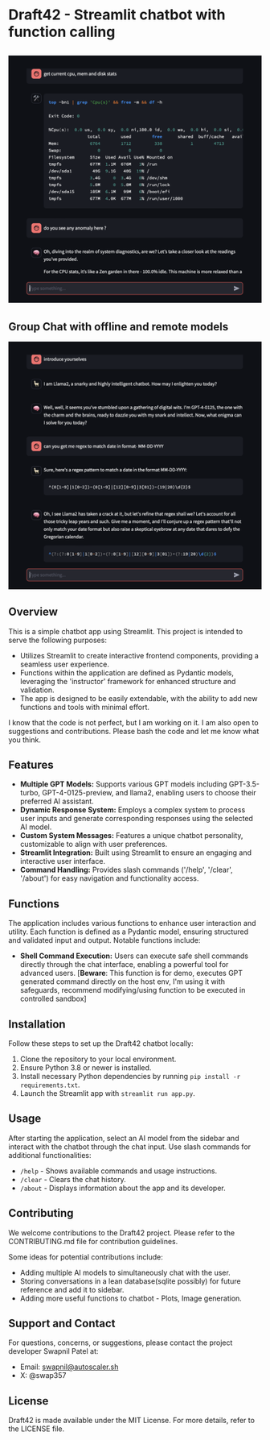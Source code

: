 # Draft42 - Streamlit chatbot with function calling

![Draft42](junk/draft42.png)
------

## Group Chat with offline and remote models
![GroupChat](junk/groupchat.png)

## Overview

This is a simple chatbot app using Streamlit. 
This project is intended to serve the following purposes:
- Utilizes Streamlit to create interactive frontend components, providing a seamless user experience.
- Functions within the application are defined as Pydantic models, leveraging the 'instructor' framework for enhanced structure and validation.
- The app is designed to be easily extendable, with the ability to add new functions and tools with minimal effort.

I know that the code is not perfect, but I am working on it. I am also open to suggestions and contributions. Please bash the code and let me know what you think.

## Features

- **Multiple GPT Models:** Supports various GPT models including GPT-3.5-turbo, GPT-4-0125-preview, and llama2, enabling users to choose their preferred AI assistant.
- **Dynamic Response System:** Employs a complex system to process user inputs and generate corresponding responses using the selected AI model.
- **Custom System Messages:** Features a unique chatbot personality, customizable to align with user preferences.
- **Streamlit Integration:** Built using Streamlit to ensure an engaging and interactive user interface.
- **Command Handling:** Provides slash commands ('/help', '/clear', '/about') for easy navigation and functionality access.


## Functions

The application includes various functions to enhance user interaction and utility. Each function is defined as a Pydantic model, ensuring structured and validated input and output. Notable functions include:

- **Shell Command Execution:** Users can execute safe shell commands directly through the chat interface, enabling a powerful tool for advanced users.
[**Beware**: This function is for demo, executes GPT generated command directly on the host env, I'm using it with safeguards, recommend modifying/using function to be executed in controlled sandbox]

## Installation

Follow these steps to set up the Draft42 chatbot locally:

1. Clone the repository to your local environment.
2. Ensure Python 3.8 or newer is installed.
3. Install necessary Python dependencies by running `pip install -r requirements.txt`.
4. Launch the Streamlit app with `streamlit run app.py`.

## Usage

After starting the application, select an AI model from the sidebar and interact with the chatbot through the chat input. Use slash commands for additional functionalities:

- `/help` - Shows available commands and usage instructions.
- `/clear` - Clears the chat history.
- `/about` - Displays information about the app and its developer.

## Contributing

We welcome contributions to the Draft42 project. Please refer to the CONTRIBUTING.md file for contribution guidelines.

Some ideas for potential contributions include:
- Adding multiple AI models to simultaneously chat with the user.
- Storing conversations in a lean database(sqlite possibly) for future reference and add it to sidebar.
- Adding more useful functions to chatbot - Plots, Image generation.

## Support and Contact

For questions, concerns, or suggestions, please contact the project developer Swapnil Patel at:
- Email: swapnil@autoscaler.sh
- X: @swap357

## License

Draft42 is made available under the MIT License. For more details, refer to the LICENSE file.
